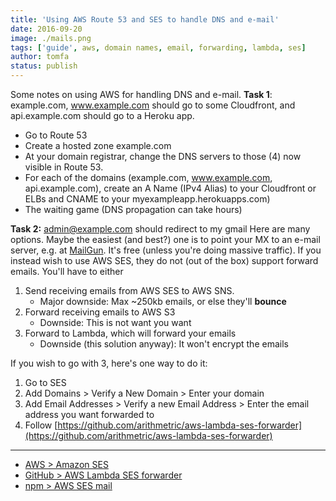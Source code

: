 ```yaml
---
title: 'Using AWS Route 53 and SES to handle DNS and e-mail'
date: 2016-09-20
image: ./mails.png
tags: ['guide', aws, domain names, email, forwarding, lambda, ses]
author: tomfa
status: publish
---
```


Some notes on using AWS for handling DNS and e-mail. **Task 1**: example.com, www.example.com should go to some Cloudfront, and api.example.com should go to a Heroku app.

- Go to Route 53
- Create a hosted zone example.com
- At your domain registrar, change the DNS servers to those (4) now visible in Route 53.
- For each of the domains (example.com, www.example.com, api.example.com), create an A Name (IPv4 Alias) to your Cloudfront or ELBs and CNAME to your myexampleapp.herokuapps.com)
- The waiting game (DNS propagation can take hours)

**Task 2:** admin@example.com should redirect to my gmail Here are many options. Maybe the easiest (and best?) one is to point your MX to an e-mail server, e.g. at [MailGun](http://www.mailgun.com/). It's free (unless you're doing massive traffic). If you instead wish to use AWS SES, they do not (out of the box) support forward emails. You'll have to either

1.  Send receiving emails from AWS SES to AWS SNS.
    - Major downside: Max ~250kb emails, or else they'll **bounce**
2.  Forward receiving emails to AWS S3
    - Downside: This is not want you want
3.  Forward to Lambda, which will forward your emails
    - Downside (this solution anyway): It won't encrypt the emails

If you wish to go with 3, here's one way to do it:

1.  Go to SES
2.  Add Domains > Verify a New Domain > Enter your domain
3.  Add Email Addresses > Verify a new Email Address > Enter the email address you want forwarded to
4.  Follow [https://github.com/arithmetric/aws-lambda-ses-forwarder](https://github.com/arithmetric/aws-lambda-ses-forwarder)

---

- [AWS > Amazon SES](https://aws.amazon.com/ses/)
- [GitHub > AWS Lambda SES forwarder](https://github.com/arithmetric/aws-lambda-ses-forwarder)
- [npm > AWS SES mail](https://www.npmjs.com/package/aws-ses-mail)
